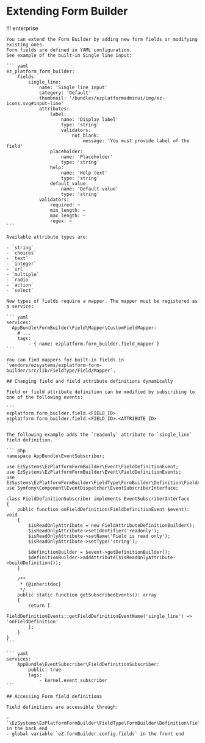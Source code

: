 # Extending Form Builder

!!! enterprise

    You can extend the Form Builder by adding new form fields or modifying existing ones.
    Form fields are defined in YAML configuration.
    See example of the built-in Single line input:

    ``` yaml
    ez_platform_form_builder:
        fields:
            single_line:
                name: 'Single line input'
                category: 'Default'
                thumbnail: '/bundles/ezplatformadminui/img/ez-icons.svg#input-line'
                attributes:
                    label:
                        name: 'Display label'
                        type: 'string'
                        validators:
                            not_blank:
                                message: 'You must provide label of the field'
                    placeholder:
                        name: 'Placeholder'
                        type: 'string'
                    help:
                        name: 'Help text'
                        type: 'string'
                    default_value:
                        name: 'Default value'
                        type: 'string'
                validators:
                    required: ~
                    min_length: ~
                    max_length: ~
                    regex: ~
    ```

    Available attribute types are:

    - `string`
    - `choices`
    - `text`
    - `integer`
    - `url`
    - `multiple`
    - `radio`
    - `action`
    - `select`

    New types of fields require a mapper. The mapper must be registered as a service:

    ``` yaml
    services:
      AppBundle\FormBuilder\Field\Mapper\CustomFieldMapper:
        # ...
        tags:
            - { name: ezplatform.form_builder.field_mapper }
    ```

    You can find mappers for built-in fields in `vendors/ezsystems/ezplatform-form-builder/src/lib/FieldType/Field/Mapper`.

    ## Changing field and field attribute definitions dynamically

    Field or field attribute definition can be modified by subscribing to one of the following events:

    ```
    ezplatform.form_builder.field.<FIELD_ID>
    ezplatform.form_builder.field.<FIELD_ID>.<ATTRIBUTE_ID>
    ```

    The following example adds the `readonly` attribute to `single_line` field definition.

    ``` php
    namespace AppBundle\EventSubscriber;

    use EzSystems\EzPlatformFormBuilder\Event\FieldDefinitionEvent;
    use EzSystems\EzPlatformFormBuilder\Event\FieldDefinitionEvents;
    use EzSystems\EzPlatformFormBuilder\FieldType\FormBuilder\Definition\FieldAttributeDefinitionBuilder;
    use Symfony\Component\EventDispatcher\EventSubscriberInterface;

    class FieldDefinitionSubscriber implements EventSubscriberInterface
    {
        public function onFieldDefinition(FieldDefinitionEvent $event): void
        {
            $isReadOnlyAttribute = new FieldAttributeDefinitionBuilder();
            $isReadOnlyAttribute->setIdentifier('readonly');
            $isReadOnlyAttribute->setName('Field is read only');
            $isReadOnlyAttribute->setType('string');

            $definitionBuilder = $event->getDefinitionBuilder();
            $definitionBuilder->addAttribute($isReadOnlyAttribute->buildDefinition());
        }

        /**
         * {@inheritdoc}
         */
        public static function getSubscribedEvents(): array
        {
            return [
                FieldDefinitionEvents::getFieldDefinitionEventName('single_line') => 'onFieldDefinition'
            ];
        }
    }
    ```

    ``` yaml
    services:
        AppBundle\EventSubscriber\FieldDefinitionSubscriber:
            public: true
            tags:
                - kernel.event_subscriber
    ```

    ## Accessing Form field definitions

    Field definitions are accessible through:

    - `\EzSystems\EzPlatformFormBuilder\FieldType\FormBuilder\Definition\FieldDefinitionFactory` in the back end
    - global variable `eZ.formBuilder.config.fields` in the front end
